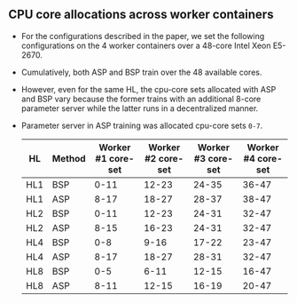 ## CPU core allocations across worker containers

- For the configurations described in the paper, we set the following configurations on the 4 worker containers 
over a 48-core Intel Xeon E5-2670.
- Cumulatively, both ASP and BSP train over the 48 available cores.
- However, even for the same HL, the cpu-core sets allocated with ASP and BSP vary because the former trains with 
an additional 8-core parameter server while the latter runs in a decentralized manner.
- Parameter server in ASP training was allocated cpu-core sets ```0-7```.

  <div align="center">

    | HL  | Method | Worker #1 core-set | Worker #2 core-set | Worker #3 core-set | Worker #4 core-set |
    |-----|--------|--------------------|--------------------|--------------------|--------------------|
    | HL1 | BSP    | 0-11               | 12-23              | 24-35              | 36-47              |
    | HL1 | ASP    | 8-17               | 18-27              | 28-37              | 38-47              |
    | HL2 | BSP    | 0-11               | 12-23              | 24-31              | 32-47              |
    | HL2 | ASP    | 8-15               | 16-23              | 24-31              | 32-47              |
    | HL4 | BSP    | 0-8                | 9-16               | 17-22              | 23-47              |
    | HL4 | ASP    | 8-17               | 18-27              | 28-31              | 32-47              |
    | HL8 | BSP    | 0-5                | 6-11               | 12-15              | 16-47              |
    | HL8 | ASP    | 8-11               | 12-15              | 16-19              | 20-47              |

  </div>